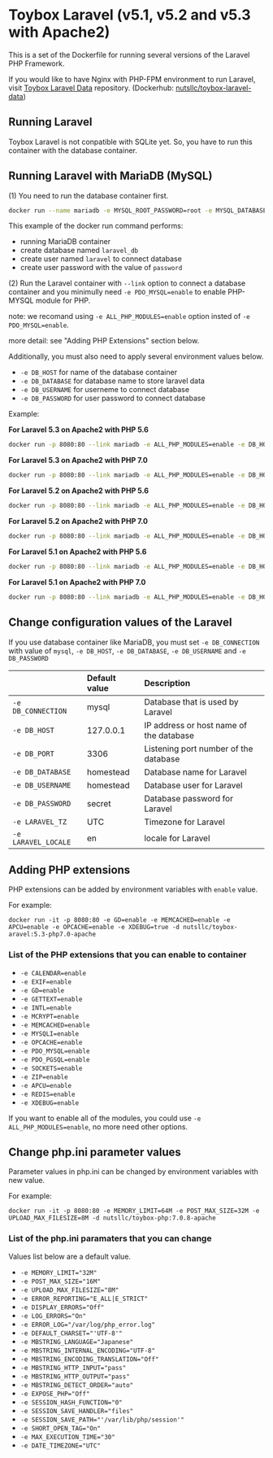# Toybox Laravel (v5.1, v5.2 and v5.3 with Apache2)

This is a set of the Dockerfile for running several versions of the Laravel PHP Framework.

If you would like to have Nginx with PHP-FPM environment to run Laravel, visit [Toybox Laravel Data](https://github.com/nutsllc/toybox-laravel-data) repository. (Dockerhub: [nutsllc/toybox-laravel-data](https://hub.docker.com/r/nutsllc/toybox-laravel-data/))

## Running Laravel

Toybox Laravel is not conpatible with SQLite yet. So, you have to run this container with the database container.

## Running Laravel with MariaDB (MySQL)

(1) You need to run the database container first.

```bash
docker run --name mariadb -e MYSQL_ROOT_PASSWORD=root -e MYSQL_DATABASE=laravel_db -e MYSQL_USER=laravel -e MYSQL_PASSWORD=password -itd nutsllc/toybox-mariadb
```

This example of the docker run command performs:

* running MariaDB container
* create database named ``laravel_db``
* create user named ``laravel`` to connect database
* create user password with the value of ``password`` 

(2) Run the Laravel container with ``--link`` option to connect a database container and you minimully need ``-e PDO_MYSQL=enable`` to enable PHP-MYSQL module for PHP.

note: we recomand using ``-e ALL_PHP_MODULES=enable`` option insted of ``-e PDO_MYSQL=enable``.

more detail: see "Adding PHP Extensions" section below.

Additionally, you must also need to apply several environment values below.

* ``-e DB_HOST`` for name of the database container
* ``-e DB_DATABASE`` for database name to store laravel data
* ``-e DB_USERNAME`` for userneme to connect database
* ``-e DB_PASSWORD`` for user password to connect database

Example: 

**For Laravel 5.3 on Apache2 with PHP 5.6**

```bash
docker run -p 8080:80 --link mariadb -e ALL_PHP_MODULES=enable -e DB_HOST=mariadb -e DB_DATABASE=laravel_db -e DB_USERNAME=laravel -e DB_PASSWORD=password -itd nutsllc/toybox-laravel:5.3-php5.6-apache
```

**For Laravel 5.3 on Apache2 with PHP 7.0**

```bash
docker run -p 8080:80 --link mariadb -e ALL_PHP_MODULES=enable -e DB_HOST=mariadb -e DB_DATABASE=laravel_db -e DB_USERNAME=laravel -e DB_PASSWORD=password -itd nutsllc/toybox-laravel:5.3-php7.0-apache
```

**For Laravel 5.2 on Apache2 with PHP 5.6**

```bash
docker run -p 8080:80 --link mariadb -e ALL_PHP_MODULES=enable -e DB_HOST=mariadb -e DB_DATABASE=laravel_db -e DB_USERNAME=laravel -e DB_PASSWORD=password -itd nutsllc/toybox-laravel:5.2-php5.6-apache
```

**For Laravel 5.2 on Apache2 with PHP 7.0**

```bash
docker run -p 8080:80 --link mariadb -e ALL_PHP_MODULES=enable -e DB_HOST=mariadb -e DB_DATABASE=laravel_db -e DB_USERNAME=laravel -e DB_PASSWORD=password -itd nutsllc/toybox-laravel:5.2-php7.0-apache
```

**For Laravel 5.1 on Apache2 with PHP 5.6**

```bash
docker run -p 8080:80 --link mariadb -e ALL_PHP_MODULES=enable -e DB_HOST=mariadb -e DB_DATABASE=laravel_db -e DB_USERNAME=laravel -e DB_PASSWORD=password -itd nutsllc/toybox-laravel:5.1-php5.6-apache
```

**For Laravel 5.1 on Apache2 with PHP 7.0**

```bash
docker run -p 8080:80 --link mariadb -e ALL_PHP_MODULES=enable -e DB_HOST=mariadb -e DB_DATABASE=laravel_db -e DB_USERNAME=laravel -e DB_PASSWORD=password -itd nutsllc/toybox-laravel:5.1-php7.0-apache
```

## Change configuration values of the Laravel

If you use database container like MariaDB, you must set ``-e DB_CONNECTION`` with value of ``mysql``, ``-e DB_HOST``, ``-e DB_DATABASE``, ``-e DB_USERNAME`` and ``-e DB_PASSWORD``

||Default value|Description|
|:---|:---|:---|
|``-e DB_CONNECTION``|mysql|Database that is used by Laravel|
|``-e DB_HOST``|127.0.0.1|IP address or host name of the database|
|``-e DB_PORT``|3306|Listening port number of the database|
|``-e DB_DATABASE``|homestead|Database name for Laravel|
|``-e DB_USERNAME``|homestead|Database user for Laravel|
|``-e DB_PASSWORD``|secret|Database password for Laravel|
|``-e LARAVEL_TZ``|UTC|Timezone for Laravel|
|``-e LARAVEL_LOCALE``|en|locale for Laravel|

## Adding PHP extensions

PHP extensions can be added by environment variables with ``enable`` value.

For example:

``docker run -it -p 8080:80 -e GD=enable -e MEMCACHED=enable -e APCU=enable -e OPCACHE=enable -e XDEBUG=true -d nutsllc/toybox-aravel:5.3-php7.0-apache``

### List of the PHP extensions that you can enable to container

* ``-e CALENDAR=enable``
* ``-e EXIF=enable``
* ``-e GD=enable``
* ``-e GETTEXT=enable``
* ``-e INTL=enable``
* ``-e MCRYPT=enable``
* ``-e MEMCACHED=enable``
* ``-e MYSQLI=enable``
* ``-e OPCACHE=enable``
* ``-e PDO_MYSQL=enable``
* ``-e PDO_PGSQL=enable``
* ``-e SOCKETS=enable``
* ``-e ZIP=enable``
* ``-e APCU=enable``
* ``-e REDIS=enable``
* ``-e XDEBUG=enable``

If you want to enable all of the modules, you could use ``-e ALL_PHP_MODULES=enable``, no more need other options.

## Change php.ini parameter values

Parameter values in php.ini can be changed by environment variables with new value.

For example:

``docker run -it -p 8080:80 -e MEMORY_LIMIT=64M -e POST_MAX_SIZE=32M -e UPLOAD_MAX_FILESIZE=8M -d nutsllc/toybox-php:7.0.8-apache``

### List of the php.ini paramaters that you can change

Values list below are a default value.

* ``-e MEMORY_LIMIT="32M"``
* ``-e POST_MAX_SIZE="16M"``
* ``-e UPLOAD_MAX_FILESIZE="8M"``
* ``-e ERROR_REPORTING="E_ALL|E_STRICT"``
* ``-e DISPLAY_ERRORS="Off"``
* ``-e LOG_ERRORS="On"``
* ``-e ERROR_LOG="/var/log/php_error.log"``
* ``-e DEFAULT_CHARSET="'UTF-8'"``
* ``-e MBSTRING_LANGUAGE="Japanese"``
* ``-e MBSTRING_INTERNAL_ENCODING="UTF-8"``
* ``-e MBSTRING_ENCODING_TRANSLATION="Off"``
* ``-e MBSTRING_HTTP_INPUT="pass"``
* ``-e MBSTRING_HTTP_OUTPUT="pass"``
* ``-e MBSTRING_DETECT_ORDER="auto"``
* ``-e EXPOSE_PHP="Off"``
* ``-e SESSION_HASH_FUNCTION="0"``
* ``-e SESSION_SAVE_HANDLER="files"``
* ``-e SESSION_SAVE_PATH="'/var/lib/php/session'"``
* ``-e SHORT_OPEN_TAG="On"``
* ``-e MAX_EXECUTION_TIME="30"``
* ``-e DATE_TIMEZONE="UTC"``


